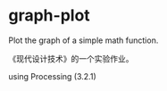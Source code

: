# graph-plot
Plot the graph of a simple math function. 


《现代设计技术》的一个实验作业。



using Processing (3.2.1)

